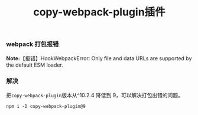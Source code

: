 ﻿---
title: "copy-webpack-plugin插件"
tags:
  - Articles
---

### webpack 打包报错

**Note:**【报错】HookWebpackError: Only file and data URLs are supported by the default ESM loader.

### 解决

把`copy-webpack-plugin`版本从^10.2.4 降低到 9，可以解决打包出错的问题。

```base
npm i -D copy-webpack-plugin@9
```
